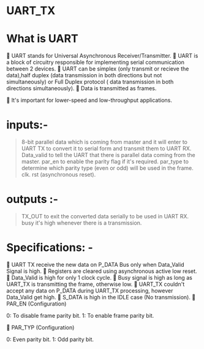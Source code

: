 # UART_TX
# What is UART
 UART stands for Universal Asynchronous Receiver/Transmitter.
 UART is a block of circuitry responsible for implementing serial communication between 2 devices.
 UART can be simplex (only transmit or recieve the data),half duplex (data transmission in both directions but not simultaneously) or Full Duplex protocol ( data transmission in both directions simultaneously).
 Data is transmitted as frames.

 It's important for lower-speed and low-throughput applications.

# inputs:-
> 8-bit parallel data which is coming from master and it will enter to UART TX to convert it to serial form and transmit them to UART RX.
> Data_valid to tell the UART that there is parallel data coming from the master.
> par_en to enable the parity flag if it's required.
> par_type to determine which parity type (even or odd) will be used in the frame.
> clk.
> rst (asynchronous reset).

# outputs :-
> TX_OUT to exit the converted data serially to be used in UART RX.
> busy it's high whenever there is a transmission. 

# Specifications: -
 UART TX receive the new data on P_DATA Bus only when Data_Valid Signal is high.
 Registers are cleared using asynchronous active low reset.
 Data_Valid is high for only 1 clock cycle.
 Busy signal is high as long as UART_TX is transmitting the frame, otherwise low.
 UART_TX couldn't accept any data on P_DATA during UART_TX processing, however Data_Valid get high.
 S_DATA is high in the IDLE case (No transmission).
 PAR_EN (Configuration)

0: To disable frame parity bit.
1: To enable frame parity bit.

 PAR_TYP (Configuration)

0: Even parity bit.
1: Odd parity bit.


